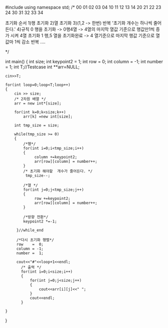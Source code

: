#include<iostream>
using namespace std;
/*
   00 01 02 03 04
   10 11 12 13 14
   20 21 22 23 24
   30 31 32 33 34

   초기화 순서
   1)행 초기화
   2)열 초기화
   3)(1,2 -> 한번) 반복 '초기화 개수는 하나씩 줄어든다.'
   4)규칙
     0 행을 초기화  -> 0행4열 -> 4열의 마지막 열값 기준으로 행값만1씩 증가 시켜 4열 초기화
	 1 행,5 열을 초기화완료 -> 4 열기준으로 마지막 행값 기준으로 열값마 1씩 감소 
	  반복 ....

*/

int main()
{
   int size;
   int keypoint2 = 1;
   int row   = 0;
   int column = -1;
   int number = 1;
   int T;//Testcase
   int **arr=NULL; 

    cin>>T;

	for(int loop=0;loop<T;loop++)
	{  
		cin >> size;
		/* 2차원 배열 */
		arr = new int*[size];
   
		for(int k=0;k<size;k++)
			arr[k] =new int[size];
  
		int tmp_size = size;
        
		while(tmp_size >= 0)
		{
			/*행*/
			for(int i=0;i<tmp_size;i++)
			{
				 column +=keypoint2; 
				 arr[row][column] = number++;
			}
			/* 초기화 해야할  개수가 줄어든다. */
			 tmp_size--;

			/*열 */
			for(int j=0;j<tmp_size;j++)
			{
				 row +=keypoint2; 
				 arr[row][column] = number++;
			}

			/*방향 전환*/
			keypoint2 *=-1;
   
		 }//while_end

		 /*다시 초기화 행렬*/
		 row    =  0;
		 column = -1;
	     number =  1;

		 cout<<"#"<<loop+1<<endl;
		   /* 출력 */
		   for(int i=0;i<size;i++)
		   {
			   for(int j=0;j<size;j++)
			   {
				   cout<<arr[i][j]<<" ";
			   }
			   cout<<endl;
		   }
		
	}

		   


}
